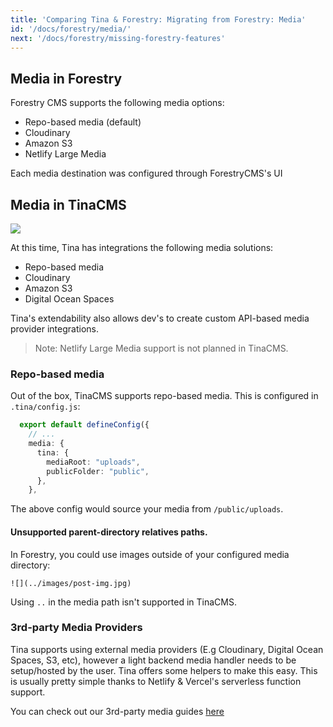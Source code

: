 ```yaml
---
title: 'Comparing Tina & Forestry: Migrating from Forestry: Media'
id: '/docs/forestry/media/'
next: '/docs/forestry/missing-forestry-features'
---
```


## Media in Forestry

Forestry CMS supports the following media options:

- Repo-based media (default)
- Cloudinary
- Amazon S3
- Netlify Large Media

Each media destination was configured through ForestryCMS's UI

## Media in TinaCMS

![](https://tina.io/img/media-manager-ui.png)

At this time, Tina has integrations the following media solutions:

- Repo-based media
- Cloudinary
- Amazon S3
- Digital Ocean Spaces

Tina's extendability also allows dev's to create custom API-based media provider integrations.

> Note: Netlify Large Media support is not planned in TinaCMS.

### Repo-based media

Out of the box, TinaCMS supports repo-based media. This is configured in `.tina/config.js`:

```ts
  export default defineConfig({
    // ...
    media: {
      tina: {
        mediaRoot: "uploads",
        publicFolder: "public",
      },
    },
```

The above config would source your media from `/public/uploads`.

#### Unsupported parent-directory relatives paths.

In Forestry, you could use images outside of your configured media directory:

```
![](../images/post-img.jpg)
```

Using `..` in the media path isn't supported in TinaCMS.

### 3rd-party Media Providers

Tina supports using external media providers (E.g Cloudinary, Digital Ocean Spaces, S3, etc), however a light backend media handler needs to be setup/hosted by the user. Tina offers some helpers to make this easy. This is usually pretty simple thanks to Netlify & Vercel's serverless function support.

You can check out our 3rd-party media guides [here](http://localhost:3000/docs/reference/media/external/authentication/)
